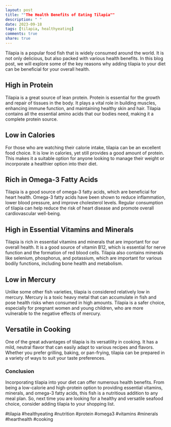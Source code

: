 ```yaml
---
layout: post
title: ""The Health Benefits of Eating Tilapia""
description: " "
date: 2023-09-18
tags: [tilapia, healthyeating]
comments: true
share: true
---
```


Tilapia is a popular food fish that is widely consumed around the world. It is not only delicious, but also packed with various health benefits. In this blog post, we will explore some of the key reasons why adding tilapia to your diet can be beneficial for your overall health.

## High in Protein

Tilapia is a great source of lean protein. Protein is essential for the growth and repair of tissues in the body. It plays a vital role in building muscles, enhancing immune function, and maintaining healthy skin and hair. Tilapia contains all the essential amino acids that our bodies need, making it a complete protein source.

## Low in Calories

For those who are watching their calorie intake, tilapia can be an excellent food choice. It is low in calories, yet still provides a good amount of protein. This makes it a suitable option for anyone looking to manage their weight or incorporate a healthier option into their diet.

## Rich in Omega-3 Fatty Acids

Tilapia is a good source of omega-3 fatty acids, which are beneficial for heart health. Omega-3 fatty acids have been shown to reduce inflammation, lower blood pressure, and improve cholesterol levels. Regular consumption of tilapia can help reduce the risk of heart disease and promote overall cardiovascular well-being.

## High in Essential Vitamins and Minerals

Tilapia is rich in essential vitamins and minerals that are important for our overall health. It is a good source of vitamin B12, which is essential for nerve function and the formation of red blood cells. Tilapia also contains minerals like selenium, phosphorus, and potassium, which are important for various bodily functions, including bone health and metabolism.

## Low in Mercury

Unlike some other fish varieties, tilapia is considered relatively low in mercury. Mercury is a toxic heavy metal that can accumulate in fish and pose health risks when consumed in high amounts. Tilapia is a safer choice, especially for pregnant women and young children, who are more vulnerable to the negative effects of mercury.

## Versatile in Cooking

One of the great advantages of tilapia is its versatility in cooking. It has a mild, neutral flavor that can easily adapt to various recipes and flavors. Whether you prefer grilling, baking, or pan-frying, tilapia can be prepared in a variety of ways to suit your taste preferences.

### Conclusion

Incorporating tilapia into your diet can offer numerous health benefits. From being a low-calorie and high-protein option to providing essential vitamins, minerals, and omega-3 fatty acids, this fish is a nutritious addition to any meal plan. So, next time you are looking for a healthy and versatile seafood choice, consider adding tilapia to your shopping list.

#tilapia #healthyeating #nutrition #protein #omega3 #vitamins #minerals #hearthealth #cooking